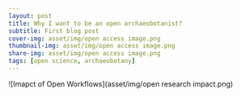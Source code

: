 ```yaml
---
layout: post
title: Why I want to be an open archaeobotanist?
subtitle: First blog post
cover-img: asset/img/open access image.png
thumbnail-img: asset/img/open access image.png
share-img: asset/img/open access image.png
tags: [open science, archaeobotany]
---
```



![Imapct of Open Workflows](asset/img/open research impact.png)


